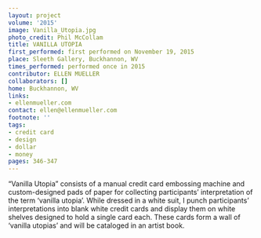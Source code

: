 ```yaml
---
layout: project
volume: '2015'
image: Vanilla_Utopia.jpg
photo_credit: Phil McCollam
title: VANILLA UTOPIA
first_performed: first performed on November 19, 2015
place: Sleeth Gallery, Buckhannon, WV
times_performed: performed once in 2015
contributor: ELLEN MUELLER
collaborators: []
home: Buckhannon, WV
links:
- ellenmueller.com
contact: ellen@ellenmueller.com
footnote: ''
tags:
- credit card
- design
- dollar
- money
pages: 346-347
---
```


“Vanilla Utopia” consists of a manual credit card embossing machine and custom-designed pads of paper for collecting participants’ interpretation of the term ‘vanilla utopia’. While dressed in a white suit, I punch participants’ interpretations into blank white credit cards and display them on white shelves designed to hold a single card each. These cards form a wall of ‘vanilla utopias’ and will be cataloged in an artist book.
